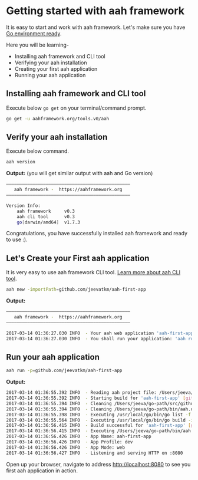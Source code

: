 # Getting started with aah framework

It is easy to start and work with aah framework. Let's make sure you have [Go environment ready](/goto?doc=prerequisites).

Here you will be learning-

* Installing aah framework and CLI tool
* Verifying your aah installation
* Creating your first aah application
* Running your aah application

## Installing aah framework and CLI tool

Execute below `go get` on your terminal/command prompt.

```bash
go get -u aahframework.org/tools.v0/aah
```

## Verify your aah installation

Execute below command.

```bash
aah version
```

**Output:** (you will get similar output with aah and Go version)
```bash
–––––––––––––––––––––––––––––––––––––––––––––––
   aah framework -  https://aahframework.org
–––––––––––––––––––––––––––––––––––––––––––––––

Version Info:
	aah framework     v0.3
	aah cli tool      v0.3
	go[darwin/amd64]  v1.7.3
```

Congratulations, you have successfully installed aah framework and ready to use :).

## Let's Create your First aah application

It is very easy to use aah framework CLI tool. [Learn more about aah CLI tool](/goto?doc=aah_cli).

```bash
aah new -importPath=github.com/jeevatkm/aah-first-app
```

**Output:**
```bash
–––––––––––––––––––––––––––––––––––––––––––––––
   aah framework -  https://aahframework.org
–––––––––––––––––––––––––––––––––––––––––––––––

2017-03-14 01:36:27.030 INFO  - Your aah web application 'aah-first-app' created successfully at '/Users/jeeva/go-path/src/github.com/jeevatkm/aah-first-app'
2017-03-14 01:36:27.030 INFO  - You shall run your application: 'aah run -p=github.com/jeevatkm/aah-first-app'
```

## Run your aah application

```bash
aah run -p=github.com/jeevatkm/aah-first-app
```

**Output:**
```bash
2017-03-14 01:36:55.392 INFO  - Reading aah project file: /Users/jeeva/go-path/src/github.com/jeevatkm/aah-first-app/aah.project
2017-03-14 01:36:55.392 INFO  - Starting build for 'aah-first-app' [github.com/jeevatkm/aah-first-app]
2017-03-14 01:36:55.394 INFO  - Cleaning /Users/jeeva/go-path/src/github.com/jeevatkm/aah-first-app/app/aah.go
2017-03-14 01:36:55.394 INFO  - Cleaning /Users/jeeva/go-path/bin/aah.d/github.com/jeevatkm/aah-first-app/aah-first-app
2017-03-14 01:36:55.398 INFO  - Executing /usr/local/go/bin/go list -f {{.Imports}} github.com/jeevatkm/aah-first-app/app/...
2017-03-14 01:36:55.564 INFO  - Executing /usr/local/go/bin/go build -i -o /Users/jeeva/go-path/bin/aah.d/github.com/jeevatkm/aah-first-app/aah-first-app github.com/jeevatkm/aah-first-app/app
2017-03-14 01:36:56.415 INFO  - Build successful for 'aah-first-app' [github.com/jeevatkm/aah-first-app].
2017-03-14 01:36:56.415 INFO  - Executing /Users/jeeva/go-path/bin/aah.d/github.com/jeevatkm/aah-first-app/aah-first-app
2017-03-14 01:36:56.426 INFO  - App Name: aah-first-app
2017-03-14 01:36:56.426 INFO  - App Profile: dev
2017-03-14 01:36:56.426 INFO  - App Mode: web
2017-03-14 01:36:56.427 INFO  - Listening and serving HTTP on :8080
```

Open up your browser, navigate to address [http://localhost:8080](http://localhost:8080) to see you first aah application in action.
